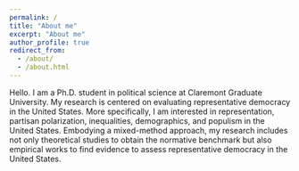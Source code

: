 ```yaml
---
permalink: /
title: "About me"
excerpt: "About me"
author_profile: true
redirect_from: 
  - /about/
  - /about.html
---
```


Hello. I am a Ph.D. student in political science at Claremont Graduate University. My research is centered on evaluating representative democracy in the United States. More specifically, I am interested in representation, partisan polarization, inequalities, demographics, and populism in the United States. Embodying a mixed-method approach, my research includes not only theoretical studies to obtain the normative benchmark but also empirical works to find evidence to assess representative democracy in the United States.
